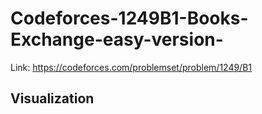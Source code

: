 # Codeforces-1249B1-Books-Exchange-easy-version-
Link: https://codeforces.com/problemset/problem/1249/B1
## Visualization
